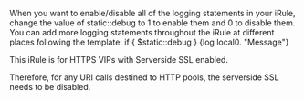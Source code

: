 When you want to enable/disable all of the logging statements in your iRule, change the value of static::debug to 1 to enable them and 0 to disable them.
You can add more logging statements throughout the iRule at different places following the template: if { $static::debug } {log local0. "Message"}

This iRule is for HTTPS VIPs with Serverside SSL enabled.

Therefore, for any URI calls destined to HTTP pools, the serverside SSL needs to be disabled.
